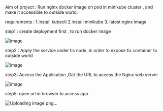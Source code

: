Aim of project : Run nginx docker image on pod in minikube cluster , and make it accessible to outside world. 

requirements : 
1.install kubectl 
2.install minikube
3. latest nginx image


step1 : create deployment first , to run docker image 


![image](https://github.com/user-attachments/assets/b3932444-e7ba-45da-8fe2-25a8036b71e8)


step2 : Apply the service under tis node, in order to expose tis container to outside world 

![image](https://github.com/user-attachments/assets/1333e997-dca3-4a64-a4f7-b4d261b52413)


step3: Access the Application ,Get the URL to access the Nginx web server


![image](https://github.com/user-attachments/assets/02c68aef-fb50-4ec8-b4a2-bd78564d551a)


step5: open url in browser to access app .


![Uploading image.png…]()








